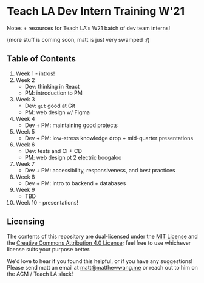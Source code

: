# Teach LA Dev Intern Training W'21

Notes + resources for Teach LA's W21 batch of dev team interns!

(more stuff is coming soon, matt is just very swamped :/)

## Table of Contents

1. Week 1 - intros!
2. Week 2
    * Dev: thinking in React
    * PM: introduction to PM
3. Week 3
    * Dev: `git` good at Git
    * PM: web design w/ Figma
4. Week 4
    * Dev + PM: maintaining good projects
5. Week 5
    * Dev + PM: low-stress knowledge drop + mid-quarter presentations
6. Week 6
    * Dev: tests and CI + CD
    * PM: web design pt 2 electric boogaloo
7. Week 7
    * Dev + PM: accessibility, responsiveness, and best practices
8. Week 8
    * Dev + PM: intro to backend + databases
9. Week 9
    * TBD
10. Week 10 - presentations!

## Licensing

The contents of this repository are dual-licensed under the [MIT License](https://github.com/uclaacm/tla-dev-intern-training-w21/blob/main/LICENSE) and the [Creative Commons Attribution 4.0 License](https://creativecommons.org/licenses/by/4.0/); feel free to use whichever license suits your purpose better.

We'd love to hear if you found this helpful, or if you have any suggestions! Please send matt an email at [matt@matthewwang.me](mailto:matt@matthewwang.me) or reach out to him on the ACM / Teach LA slack!
